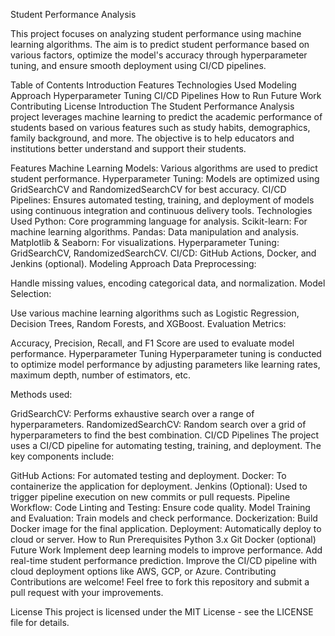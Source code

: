 Student Performance Analysis

This project focuses on analyzing student performance using machine learning algorithms. The aim is to predict student performance based on various factors, optimize the model's accuracy through hyperparameter tuning, and ensure smooth deployment using CI/CD pipelines.

Table of Contents
Introduction
Features
Technologies Used
Modeling Approach
Hyperparameter Tuning
CI/CD Pipelines
How to Run
Future Work
Contributing
License
Introduction
The Student Performance Analysis project leverages machine learning to predict the academic performance of students based on various features such as study habits, demographics, family background, and more. The objective is to help educators and institutions better understand and support their students.

Features
Machine Learning Models: Various algorithms are used to predict student performance.
Hyperparameter Tuning: Models are optimized using GridSearchCV and RandomizedSearchCV for best accuracy.
CI/CD Pipelines: Ensures automated testing, training, and deployment of models using continuous integration and continuous delivery tools.
Technologies Used
Python: Core programming language for analysis.
Scikit-learn: For machine learning algorithms.
Pandas: Data manipulation and analysis.
Matplotlib & Seaborn: For visualizations.
Hyperparameter Tuning: GridSearchCV, RandomizedSearchCV.
CI/CD: GitHub Actions, Docker, and Jenkins (optional).
Modeling Approach
Data Preprocessing:

Handle missing values, encoding categorical data, and normalization.
Model Selection:

Use various machine learning algorithms such as Logistic Regression, Decision Trees, Random Forests, and XGBoost.
Evaluation Metrics:

Accuracy, Precision, Recall, and F1 Score are used to evaluate model performance.
Hyperparameter Tuning
Hyperparameter tuning is conducted to optimize model performance by adjusting parameters like learning rates, maximum depth, number of estimators, etc.

Methods used:

GridSearchCV: Performs exhaustive search over a range of hyperparameters.
RandomizedSearchCV: Random search over a grid of hyperparameters to find the best combination.
CI/CD Pipelines
The project uses a CI/CD pipeline for automating testing, training, and deployment. The key components include:

GitHub Actions: For automated testing and deployment.
Docker: To containerize the application for deployment.
Jenkins (Optional): Used to trigger pipeline execution on new commits or pull requests.
Pipeline Workflow:
Code Linting and Testing: Ensure code quality.
Model Training and Evaluation: Train models and check performance.
Dockerization: Build Docker image for the final application.
Deployment: Automatically deploy to cloud or server.
How to Run
Prerequisites
Python 3.x
Git
Docker (optional)
Future Work
Implement deep learning models to improve performance.
Add real-time student performance prediction.
Improve the CI/CD pipeline with cloud deployment options like AWS, GCP, or Azure.
Contributing
Contributions are welcome! Feel free to fork this repository and submit a pull request with your improvements.

License
This project is licensed under the MIT License - see the LICENSE file for details.


